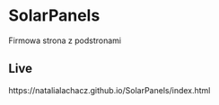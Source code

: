 # SolarPanels
Firmowa strona z podstronami

<h2>Live</h2>
https://natalialachacz.github.io/SolarPanels/index.html
